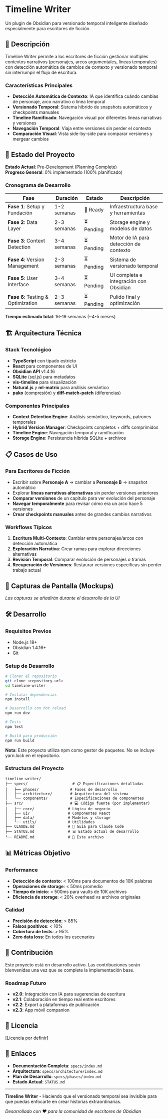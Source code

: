 # Timeline Writer

Un plugin de Obsidian para versionado temporal inteligente diseñado especialmente para escritores de ficción.

## 🎯 Descripción

Timeline Writer permite a los escritores de ficción gestionar múltiples contextos narrativos (personajes, arcos argumentales, líneas temporales) con detección automática de cambios de contexto y versionado temporal sin interrumpir el flujo de escritura.

### Características Principales

- **Detección Automática de Contexto**: IA que identifica cuándo cambias de personaje, arco narrativo o línea temporal
- **Versionado Temporal**: Sistema híbrido de snapshots automáticos y checkpoints manuales
- **Timeline Ramificado**: Navegación visual por diferentes líneas narrativas y versiones
- **Navegación Temporal**: Viaja entre versiones sin perder el contexto
- **Comparación Visual**: Vista side-by-side para comparar versiones y mergear cambios

## 🚀 Estado del Proyecto

**Estado Actual**: Pre-Development (Planning Complete)  
**Progreso General**: 0% implementado (100% planificado)

### Cronograma de Desarrollo

| Fase | Duración | Estado | Descripción |
|------|----------|--------|-------------|
| **Fase 1**: Setup y Fundación | 1-2 semanas | 🔄 Ready | Infraestructura base y herramientas |
| **Fase 2**: Data Layer | 2-3 semanas | ⏳ Pending | Storage engine y modelos de datos |
| **Fase 3**: Context Detection | 3-4 semanas | ⏳ Pending | Motor de IA para detección de contexto |
| **Fase 4**: Version Management | 2-3 semanas | ⏳ Pending | Sistema de versionado temporal |
| **Fase 5**: User Interface | 3-4 semanas | ⏳ Pending | UI completa e integración con Obsidian |
| **Fase 6**: Testing & Optimization | 2-3 semanas | ⏳ Pending | Pulido final y optimización |

**Tiempo estimado total**: 16-19 semanas (~4-5 meses)

## 🏗️ Arquitectura Técnica

### Stack Tecnológico
- **TypeScript** con tipado estricto
- **React** para componentes de UI
- **Obsidian API** v1.4.16
- **SQLite** (sql.js) para metadatos
- **vis-timeline** para visualización
- **Natural.js** y **ml-matrix** para análisis semántico
- **pako** (compresión) y **diff-match-patch** (diferencias)

### Componentes Principales
- **Context Detection Engine**: Análisis semántico, keywords, patrones temporales
- **Hybrid Version Manager**: Checkpoints completos + diffs comprimidos
- **Timeline Engine**: Navegación temporal y ramificación
- **Storage Engine**: Persistencia híbrida SQLite + archivos

## 📋 Casos de Uso

### Para Escritores de Ficción
- Escribir sobre **Personaje A** → cambiar a **Personaje B** → snapshot automático
- Explorar **líneas narrativas alternativas** sin perder versiones anteriores
- **Comparar versiones** de un capítulo para ver evolución del personaje
- **Navegar temporalmente** para revisar cómo era un arco hace 5 versiones
- **Crear checkpoints manuales** antes de grandes cambios narrativos

### Workflows Típicos
1. **Escritura Multi-Contexto**: Cambiar entre personajes/arcos con detección automática
2. **Exploración Narrativa**: Crear ramas para explorar direcciones alternativas
3. **Revisión Temporal**: Comparar evolución de personajes o tramas
4. **Recuperación de Versiones**: Restaurar versiones específicas sin perder trabajo actual

## 🎨 Capturas de Pantalla (Mockups)

*Las capturas se añadirán durante el desarrollo de la UI*

## 🛠️ Desarrollo

### Requisitos Previos
- Node.js 18+
- Obsidian 1.4.16+
- Git

### Setup de Desarrollo
```bash
# Clonar el repositorio
git clone <repository-url>
cd timeline-writer

# Instalar dependencias
npm install

# Desarrollo con hot reload
npm run dev

# Tests
npm test

# Build para producción
npm run build
```

**Nota**: Este proyecto utiliza npm como gestor de paquetes. No se incluye yarn.lock en el repositorio.

### Estructura del Proyecto
```
timeline-writer/
├── specs/                    # 📋 Especificaciones detalladas
│   ├── phases/              # Fases de desarrollo
│   ├── architecture/        # Arquitectura del sistema
│   └── components/          # Especificaciones de componentes
├── src/                     # 💻 Código fuente (por implementar)
│   ├── core/               # Lógica de negocio
│   ├── ui/                 # Componentes React
│   ├── data/               # Modelos y storage
│   └── utils/              # Utilidades
├── CLAUDE.md               # 🤖 Guía para Claude Code
├── STATUS.md               # 📊 Estado actual de desarrollo
└── README.md               # 📖 Este archivo
```

## 📊 Métricas Objetivo

### Performance
- **Detección de contexto**: < 100ms para documentos de 10K palabras
- **Operaciones de storage**: < 50ms promedio
- **Tiempo de inicio**: < 500ms para vaults de 10K archivos
- **Eficiencia de storage**: < 20% overhead vs archivos originales

### Calidad
- **Precisión de detección**: > 85%
- **Falsos positivos**: < 10%
- **Cobertura de tests**: > 95%
- **Zero data loss**: En todos los escenarios

## 🤝 Contribución

Este proyecto está en desarrollo activo. Las contribuciones serán bienvenidas una vez que se complete la implementación base.

### Roadmap Futuro
- **v2.0**: Integración con IA para sugerencias de escritura
- **v2.1**: Colaboración en tiempo real entre escritores
- **v2.2**: Export a plataformas de publicación
- **v2.3**: App móvil companion

## 📄 Licencia

[Licencia por definir]

## 🔗 Enlaces

- **Documentación Completa**: `specs/index.md`
- **Arquitectura**: `specs/architecture/index.md`
- **Plan de Desarrollo**: `specs/phases/index.md`
- **Estado Actual**: `STATUS.md`

---

**Timeline Writer** - Haciendo que el versionado temporal sea invisible para que puedas enfocarte en crear historias extraordinarias.

*Desarrollado con ❤️ para la comunidad de escritores de Obsidian*
